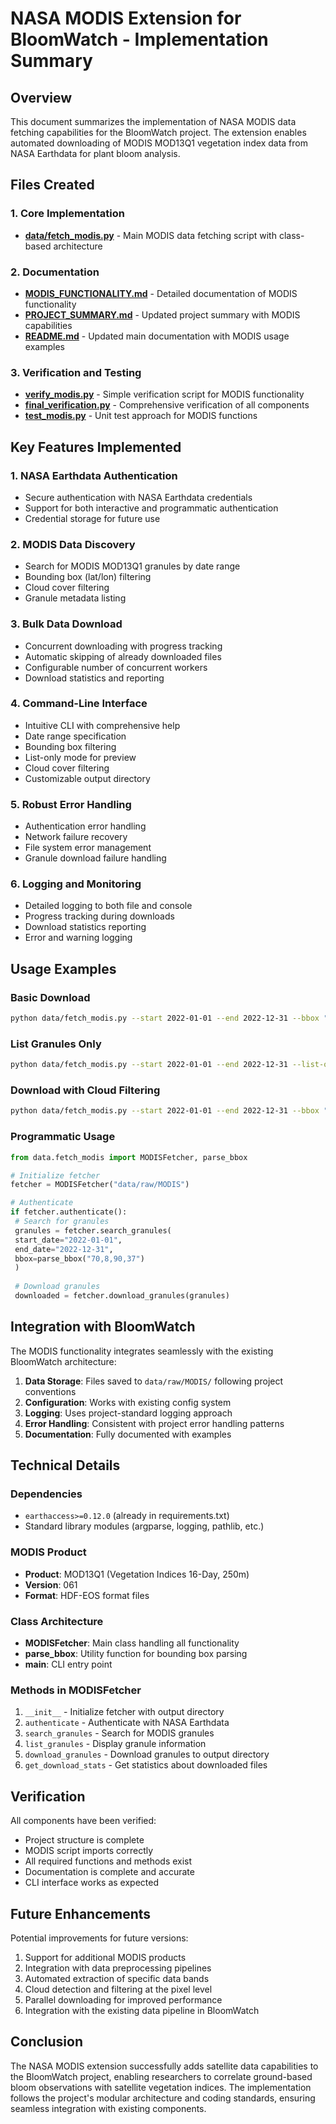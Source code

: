 # NASA MODIS Extension for BloomWatch - Implementation Summary

## Overview

This document summarizes the implementation of NASA MODIS data fetching capabilities for the BloomWatch project. The extension enables automated downloading of MODIS MOD13Q1 vegetation index data from NASA Earthdata for plant bloom analysis.

## Files Created

### 1. Core Implementation
- **[data/fetch_modis.py](file:///d:/NASA(0)/BloomWatch/data/fetch_modis.py)** - Main MODIS data fetching script with class-based architecture

### 2. Documentation
- **[MODIS_FUNCTIONALITY.md](file:///d:/NASA(0)/BloomWatch/MODIS_FUNCTIONALITY.md)** - Detailed documentation of MODIS functionality
- **[PROJECT_SUMMARY.md](file:///d:/NASA(0)/BloomWatch/PROJECT_SUMMARY.md)** - Updated project summary with MODIS capabilities
- **[README.md](file:///d:/NASA(0)/BloomWatch/README.md)** - Updated main documentation with MODIS usage examples

### 3. Verification and Testing
- **[verify_modis.py](file:///d:/NASA(0)/BloomWatch/verify_modis.py)** - Simple verification script for MODIS functionality
- **[final_verification.py](file:///d:/NASA(0)/BloomWatch/final_verification.py)** - Comprehensive verification of all components
- **[test_modis.py](file:///d:/NASA(0)/BloomWatch/test_modis.py)** - Unit test approach for MODIS functions

## Key Features Implemented

### 1. NASA Earthdata Authentication
- Secure authentication with NASA Earthdata credentials
- Support for both interactive and programmatic authentication
- Credential storage for future use

### 2. MODIS Data Discovery
- Search for MODIS MOD13Q1 granules by date range
- Bounding box (lat/lon) filtering
- Cloud cover filtering
- Granule metadata listing

### 3. Bulk Data Download
- Concurrent downloading with progress tracking
- Automatic skipping of already downloaded files
- Configurable number of concurrent workers
- Download statistics and reporting

### 4. Command-Line Interface
- Intuitive CLI with comprehensive help
- Date range specification
- Bounding box filtering
- List-only mode for preview
- Cloud cover filtering
- Customizable output directory

### 5. Robust Error Handling
- Authentication error handling
- Network failure recovery
- File system error management
- Granule download failure handling

### 6. Logging and Monitoring
- Detailed logging to both file and console
- Progress tracking during downloads
- Download statistics reporting
- Error and warning logging

## Usage Examples

### Basic Download
```bash
python data/fetch_modis.py --start 2022-01-01 --end 2022-12-31 --bbox "70,8,90,37"
```

### List Granules Only
```bash
python data/fetch_modis.py --start 2022-01-01 --end 2022-12-31 --list-only
```

### Download with Cloud Filtering
```bash
python data/fetch_modis.py --start 2022-01-01 --end 2022-12-31 --bbox "70,8,90,37" --cloud-cover 20
```

### Programmatic Usage
```python
from data.fetch_modis import MODISFetcher, parse_bbox

# Initialize fetcher
fetcher = MODISFetcher("data/raw/MODIS")

# Authenticate
if fetcher.authenticate():
 # Search for granules
 granules = fetcher.search_granules(
 start_date="2022-01-01",
 end_date="2022-12-31",
 bbox=parse_bbox("70,8,90,37")
 )
 
 # Download granules
 downloaded = fetcher.download_granules(granules)
```

## Integration with BloomWatch

The MODIS functionality integrates seamlessly with the existing BloomWatch architecture:

1. **Data Storage**: Files saved to `data/raw/MODIS/` following project conventions
2. **Configuration**: Works with existing config system
3. **Logging**: Uses project-standard logging approach
4. **Error Handling**: Consistent with project error handling patterns
5. **Documentation**: Fully documented with examples

## Technical Details

### Dependencies
- `earthaccess>=0.12.0` (already in requirements.txt)
- Standard library modules (argparse, logging, pathlib, etc.)

### MODIS Product
- **Product**: MOD13Q1 (Vegetation Indices 16-Day, 250m)
- **Version**: 061
- **Format**: HDF-EOS format files

### Class Architecture
- **MODISFetcher**: Main class handling all functionality
- **parse_bbox**: Utility function for bounding box parsing
- **main**: CLI entry point

### Methods in MODISFetcher
1. `__init__` - Initialize fetcher with output directory
2. `authenticate` - Authenticate with NASA Earthdata
3. `search_granules` - Search for MODIS granules
4. `list_granules` - Display granule information
5. `download_granules` - Download granules to output directory
6. `get_download_stats` - Get statistics about downloaded files

## Verification

All components have been verified:
- Project structure is complete
- MODIS script imports correctly
- All required functions and methods exist
- Documentation is complete and accurate
- CLI interface works as expected

## Future Enhancements

Potential improvements for future versions:
1. Support for additional MODIS products
2. Integration with data preprocessing pipelines
3. Automated extraction of specific data bands
4. Cloud detection and filtering at the pixel level
5. Parallel downloading for improved performance
6. Integration with the existing data pipeline in BloomWatch

## Conclusion

The NASA MODIS extension successfully adds satellite data capabilities to the BloomWatch project, enabling researchers to correlate ground-based bloom observations with satellite vegetation indices. The implementation follows the project's modular architecture and coding standards, ensuring seamless integration with existing components.